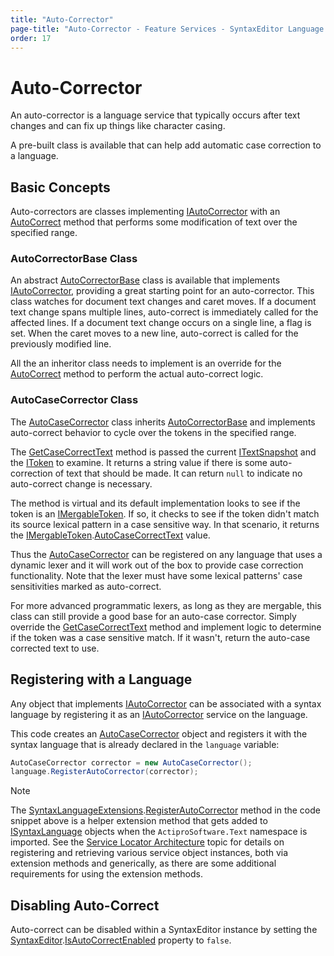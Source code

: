 ```yaml
---
title: "Auto-Corrector"
page-title: "Auto-Corrector - Feature Services - SyntaxEditor Language Creation Guide"
order: 17
---
```

# Auto-Corrector

An auto-corrector is a language service that typically occurs after text changes and can fix up things like character casing.

A pre-built class is available that can help add automatic case correction to a language.

## Basic Concepts

Auto-correctors are classes implementing [IAutoCorrector](xref:ActiproSoftware.Text.Analysis.IAutoCorrector) with an [AutoCorrect](xref:ActiproSoftware.Text.Analysis.IAutoCorrector.AutoCorrect*) method that performs some modification of text over the specified range.

### AutoCorrectorBase Class

An abstract [AutoCorrectorBase](xref:ActiproSoftware.Text.Analysis.Implementation.AutoCorrectorBase) class is available that implements [IAutoCorrector](xref:ActiproSoftware.Text.Analysis.IAutoCorrector), providing a great starting point for an auto-corrector.  This class watches for document text changes and caret moves.  If a document text change spans multiple lines, auto-correct is immediately called for the affected lines.  If a document text change occurs on a single line, a flag is set.  When the caret moves to a new line, auto-correct is called for the previously modified line.

All the an inheritor class needs to implement is an override for the [AutoCorrect](xref:ActiproSoftware.Text.Analysis.Implementation.AutoCorrectorBase.AutoCorrect*) method to perform the actual auto-correct logic.

### AutoCaseCorrector Class

The [AutoCaseCorrector](xref:ActiproSoftware.Text.Analysis.Implementation.AutoCaseCorrector) class inherits [AutoCorrectorBase](xref:ActiproSoftware.Text.Analysis.Implementation.AutoCorrectorBase) and implements auto-correct behavior to cycle over the tokens in the specified range.

The [GetCaseCorrectText](xref:ActiproSoftware.Text.Analysis.Implementation.AutoCaseCorrector.GetCaseCorrectText*) method is passed the current [ITextSnapshot](xref:ActiproSoftware.Text.ITextSnapshot) and the [IToken](xref:ActiproSoftware.Text.Lexing.IToken) to examine.  It returns a string value if there is some auto-correction of text that should be made.  It can return `null` to indicate no auto-correct change is necessary.

The method is virtual and its default implementation looks to see if the token is an [IMergableToken](xref:ActiproSoftware.Text.Lexing.IMergableToken).  If so, it checks to see if the token didn't match its source lexical pattern in a case sensitive way.  In that scenario, it returns the [IMergableToken](xref:ActiproSoftware.Text.Lexing.IMergableToken).[AutoCaseCorrectText](xref:ActiproSoftware.Text.Lexing.IMergableToken.AutoCaseCorrectText) value.

Thus the [AutoCaseCorrector](xref:ActiproSoftware.Text.Analysis.Implementation.AutoCaseCorrector) can be registered on any language that uses a dynamic lexer and it will work out of the box to provide case correction functionality.  Note that the lexer must have some lexical patterns' case sensitivities marked as auto-correct.

For more advanced programmatic lexers, as long as they are mergable, this class can still provide a good base for an auto-case corrector.  Simply override the [GetCaseCorrectText](xref:ActiproSoftware.Text.Analysis.Implementation.AutoCaseCorrector.GetCaseCorrectText*) method and implement logic to determine if the token was a case sensitive match.  If it wasn't, return the auto-case corrected text to use.

## Registering with a Language

Any object that implements [IAutoCorrector](xref:ActiproSoftware.Text.Analysis.IAutoCorrector) can be associated with a syntax language by registering it as an [IAutoCorrector](xref:ActiproSoftware.Text.Analysis.IAutoCorrector) service on the language.

This code creates an [AutoCaseCorrector](xref:ActiproSoftware.Text.Analysis.Implementation.AutoCaseCorrector) object and registers it with the syntax language that is already declared in the `language` variable:

```csharp
AutoCaseCorrector corrector = new AutoCaseCorrector();
language.RegisterAutoCorrector(corrector);
```

> [!NOTE]
> The [SyntaxLanguageExtensions](xref:ActiproSoftware.Text.SyntaxLanguageExtensions).[RegisterAutoCorrector](xref:ActiproSoftware.Text.SyntaxLanguageExtensions.RegisterAutoCorrector*) method in the code snippet above is a helper extension method that gets added to [ISyntaxLanguage](xref:ActiproSoftware.Text.ISyntaxLanguage) objects when the `ActiproSoftware.Text` namespace is imported.  See the [Service Locator Architecture](../service-locator-architecture.md) topic for details on registering and retrieving various service object instances, both via extension methods and generically, as there are some additional requirements for using the extension methods.

## Disabling Auto-Correct

Auto-correct can be disabled within a SyntaxEditor instance by setting the [SyntaxEditor](xref:ActiproSoftware.UI.WinForms.Controls.SyntaxEditor.SyntaxEditor).[IsAutoCorrectEnabled](xref:ActiproSoftware.UI.WinForms.Controls.SyntaxEditor.SyntaxEditor.IsAutoCorrectEnabled) property to `false`.
